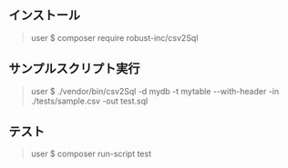 ## インストール

> user $ composer require robust-inc/csv2Sql

## サンプルスクリプト実行
> user $ ./vendor/bin/csv2Sql -d mydb -t mytable --with-header -in ./tests/sample.csv -out test.sql

## テスト
> user $ composer run-script test
